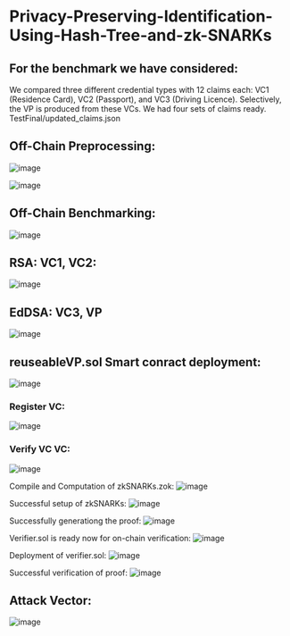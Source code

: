 # Privacy-Preserving-Identification-Using-Hash-Tree-and-zk-SNARKs

## For the benchmark we have considered:

We compared three different credential types with 12 claims each: VC1 (Residence Card), VC2 (Passport), and VC3 (Driving Licence).  Selectively, the VP is produced from these VCs.  We had four sets of claims ready.
TestFinal/updated_claims.json 


## Off-Chain Preprocessing:

![image](https://github.com/user-attachments/assets/938bd203-7610-4b4f-8946-b7720ce4ec0b)


![image](https://github.com/user-attachments/assets/782a3eb8-5232-41c9-95e8-c9c65fcd1423)

## Off-Chain Benchmarking:

![image](https://github.com/user-attachments/assets/4012da06-76a0-4125-b927-190ed3bad235)


## RSA: VC1, VC2:


![image](https://github.com/user-attachments/assets/5a53a29c-1acc-44d6-957a-68edf89bc768)

## EdDSA: VC3, VP
![image](https://github.com/user-attachments/assets/5fb865c6-abdc-420c-8969-1866df0a0cd1)


## reuseableVP.sol Smart conract deployment: 
![image](https://github.com/user-attachments/assets/6d7c7906-c79c-41a8-a1d2-07ef3dae276d)

### Register VC:
![image](https://github.com/user-attachments/assets/c7784676-e53f-4aa0-ab8f-6342e5a737bb)


### Verify VC VC:

![image](https://github.com/user-attachments/assets/91c48080-9664-459a-b8c8-b8392652dbce)


Compile and Computation of zkSNARKs.zok:
![image](https://github.com/user-attachments/assets/75971526-61ad-48f0-a9db-f663ce7a6375)

Successful setup of zkSNARKs:
![image](https://github.com/user-attachments/assets/8ead40f3-6f93-4534-98c9-729c33397778)

Successfully generationg the proof:
![image](https://github.com/user-attachments/assets/0db5cbf3-a716-4645-bf97-01b6257c3e8a)

Verifier.sol is ready now for on-chain verification:
![image](https://github.com/user-attachments/assets/63a9b83d-11f9-4d2b-a5a3-4f98cb305b38)

Deployment of verifier.sol:
![image](https://github.com/user-attachments/assets/1febec3b-49bf-416b-b4ca-79a7a9b3cafd)


Successful verification of proof:
![image](https://github.com/user-attachments/assets/605aa197-ea1b-4c65-b660-b35a10dd9959)




## Attack Vector:

![image](https://github.com/user-attachments/assets/173d9c3d-ac56-4190-8239-343daf1f0429)



